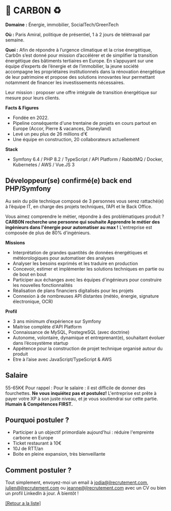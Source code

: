# 🏢 CARB0N ♻️

**Domaine :** Énergie, immobilier, SocialTech/GreenTech

**Où :** Paris Amiral, politique de présentiel, 1 à 2 jours de télétravail par semaine.

**Quoi :** Afin de répondre à l’urgence climatique et la crise énergétique, Carb0n s’est donné pour mission d’accélérer et de simplifier la transition énergétique des bâtiments tertiaires en Europe. En s’appuyant sur une équipe d’experts de l’énergie et de l’immobilier, la jeune société accompagne les propriétaires institutionnels dans la rénovation énergétique de leur patrimoine et propose des solutions
innovantes leur permettant notamment de financer les investissements nécessaires.

Leur mission : proposer une offre intégrale de transition énergétique sur mesure pour leurs clients.

**Facts & Figures**

* Fondée en 2022.
* Pipeline conséquente d'une trentaine de projets en cours partout en Europe (Accor, Pierre & vacances, Disneyland)
* Levé un peu plus de 26 millions d’€
* Une équipe en construction, 20 collaborateurs actuellement

**Stack**

* Symfony 6.4 / PHP 8.2 / TypeScript / API Platform / RabbitMQ / Docker, Kubernetes / AWS / Vue.JS 3


## Développeur(se) confirmé(e) back end PHP/Symfony

Au sein du pôle technique composé de 3 personnes vous serez rattaché(e) à l’équipe IT, en charge des projets techniques, l’API et le Back Office.

Vous aimez comprendre le métier, répondre à des problématiques produit ? **CARB0N recherche une personne qui souhaite Apprendre le métier des ingénieurs dans l'énergie pour automatiser au max !** L'entreprise est composée de plus de 80% d'ingénieurs.

**Missions**

* Interprétation de grandes quantités de données énergétiques et météorologiques pour automatiser des analyses
* Analyser les besoins exprimés et les traduire en production
* Concevoir, estimer et implémenter les solutions techniques en partie ou de bout en bout
* Participer aux échanges avec les équipes d'ingénieurs pour construire les nouvelles fonctionnalités
* Réalisation de plans financiers digitalisés pour les projets
* Connexion à de nombreuses API distantes (météo, énergie, signature électronique, OCR)

**Profil**

* 3 ans minimum d’expérience sur Symfony
* Maitrise complète d'API Platform
* Connaissance de MySQL, PostegreSQL (avec doctrine)
* Autonome, volontaire, dynamique et entreprenant(e), souhaitant évoluer dans l’écosystème startup
* Appétence pour la construction de projet technique organisé autour du produit
* Etre à l’aise avec JavaScript/TypeScript & AWS

## Salaire

55-65K€
Pour rappel :  Pour le salaire : il est difficile de donner des fourchettes. **Ne vous inquiétez pas et postulez!** L'entreprise est prête à payer votre XP à son juste niveau, et je vous soutiendrai sur cette partie. **Humain & Compétences FIRST.**

## Pourquoi postuler ?

* Participer à un objectif primordiale aujourd'hui : réduire l'empreinte carbone en Europe
* Ticket restaurant à 10€
* 10J de RTT/an
* Boite en pleine expansion, très bienveillante

## Comment postuler ?

Tout simplement, envoyez-moi un email à jodia@jlrecrutement.com, julien@jlrecrutement.com ou jeanne@jlrecrutement.com avec un CV ou bien un profil LinkedIn à jour. À bientôt !

<a href="https://github.com/jlondiche/job-board-php/blob/master/README.md">[Retour a la liste]</a>